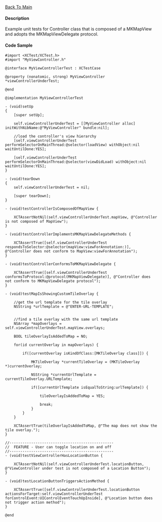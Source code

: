 [Back To Main](https://github.com/ccabanero/ios-unit-testing-patterns)

#### Description
Example unit tests for Controller class that is composed of a MKMapView and adopts the MKMapViewDelegate protocol.

#### Code Sample
	#import <XCTest/XCTest.h>
	#import "MyViewController.h"
	
	@interface MyViewControllerTest : XCTestCase
	
	@property (nonatomic, strong) MyViewController *viewControllerUnderTest;
	
	@end
	
	@implementation MyViewControllerTest
	
	- (void)setUp
	{
	    [super setUp];
	    
	    self.viewControllerUnderTest = [[MyViewController alloc] initWithNibName:@"MyViewController" bundle:nil];
	    
	    //load the controller's view hierarchy
	    [self.viewControllerUnderTest performSelectorOnMainThread:@selector(loadView) withObject:nil waitUntilDone:YES];
	    
	    [self.viewControllerUnderTest performSelectorOnMainThread:@selector(viewDidLoad) withObject:nil waitUntilDone:YES];
	}
	
	- (void)tearDown
	{
	    self.viewControllerUnderTest = nil;
	    
	    [super tearDown];
	}
	
	- (void)testControllerIsComposedOfMapView {
	    
	    XCTAssertNotNil(self.viewControllerUnderTest.mapView, @"Controller is not composed of MapView");
	}
	
	- (void)testControllerImplementsMKMapViewDelegateMethods {
	    
	    XCTAssertTrue([self.viewControllerUnderTest respondsToSelector:@selector(mapView:viewForAnnotation:)], @"Controller does not conform to MapView:viewForAnnotation");
	}
	
	- (void)testControllerConformsToMKMapViewDelegate {
	    
	    XCTAssertTrue([self.viewControllerUnderTest conformsToProtocol:@protocol(MKMapViewDelegate)], @"Controller does not conform to MKMapViewDelegate protocol");
	}
	
	- (void)testMapIsShowingCustomTileOverlay {
	    
	    //get the url template for the tile overlay
	    NSString *urlTemplate = @"ENTER-URL-TEMPLATE";
	    
	    
	    //find a tile overlay with the same url template
	    NSArray *mapOverlays = self.viewControllerUnderTest.mapView.overlays;
	    
	    BOOL tileOverlayIsAddedToMap = NO;
	    
	    for(id currentOverlay in mapOverlays) {
	        
	        if([currentOverlay isKindOfClass:[MKTileOverlay class]]) {
	            
	            MKTileOverlay *currentTileOverlay = (MKTileOverlay *)currentOverlay;
	            
	            NSString *currentUrlTemplate = currentTileOverlay.URLTemplate;
	            
	            if([currentUrlTemplate isEqualToString:urlTemplate]) {
	                
	                tileOverlayIsAddedToMap = YES;
	                
	                break;
	            }
	        }
	    }
	    
	    XCTAssertTrue(tileOverlayIsAddedToMap, @"The map does not show the tile overlay.");
	}
	
	//------------------------------------------------
	//  FEATURE - User can toggle location on and off
	//------------------------------------------------
	- (void)testViewControllerHasLocationButton {
	    
	    XCTAssertNotNil(self.viewControllerUnderTest.locationButton, @"ViewController under test is not composed of a Location Button");
	}
	
	- (void)testLocationButtonTriggersActionMethod {
	    
	    XCTAssertTrue([self.viewControllerUnderTest.locationButton actionsForTarget:self.viewControllerUnderTest forControlEvent:UIControlEventTouchUpInside], @"Location button does not trigger action method");
	}
	
	@end